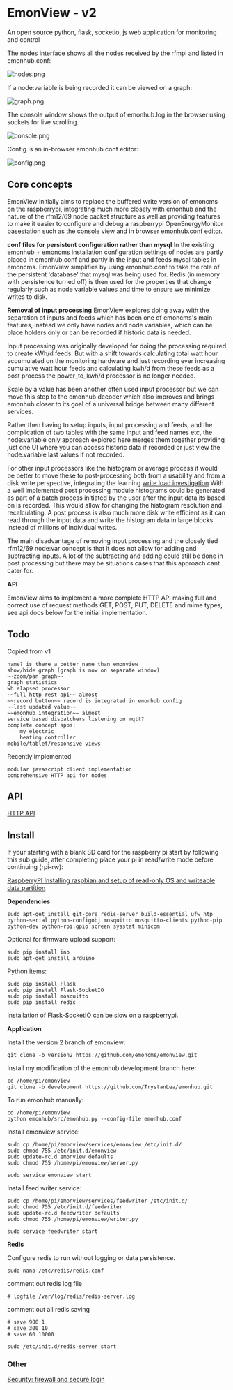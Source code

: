 # EmonView - v2

An open source python, flask, socketio, js web application for monitoring and control

The nodes interface shows all the nodes received by the rfmpi and listed in emonhub.conf:

![nodes.png](docs/nodes.png)

If a node:variable is being recorded it can be viewed on a graph:

![graph.png](docs/graph.png)

The console window shows the output of emonhub.log in the browser using sockets for live scrolling.

![console.png](docs/console.png)

Config is an in-browser emonhub.conf editor:

![config.png](docs/config.png)

## Core concepts

EmonView initially aims to replace the buffered write version of emoncms on the raspberrypi, integrating much more closely with emonhub and the nature of the rfm12/69 node packet structure as well as providing features to make it easier to configure and debug a raspberrypi OpenEnergyMonitor basestation such as the console view and in browser emonhub.conf editor.

**conf files for persistent configuration rather than mysql**
In the existing emonhub + emoncms installation configuration settings of nodes are partly placed in emonhub.conf and partly in the input and feeds mysql tables in emoncms. EmonView simplifies by using emonhub.conf to take the role of the persistent 'database' that mysql was being used for. Redis (in memory with persistence turned off) is then used for the properties that change regularly such as node variable values and time to ensure we minimize writes to disk.

**Removal of input processing**
EmonView explores doing away with the separation of inputs and feeds which has been one of emoncms's main features, instead we only have nodes and node variables, which can be place holders only or can be recorded if historic data is needed.

Input processing was originally developed for doing the processing required to create kWh/d feeds. But with a shift towards calculating total watt hour accumulated on the monitoring hardware and just recording ever increasing cumulative watt hour feeds and calculating kwh/d from these feeds as a post process the power_to_kwh/d processor is no longer needed.

Scale by a value has been another often used input processor but we can move this step to the emonhub decoder which also improves and brings emonhub closer to its goal of a universal bridge between many different services.

Rather then having to setup inputs, input processing and feeds, and the complication of two tables with the same input and feed names etc, the node:variable only approach explored here merges them together providing just one UI where you can access historic data if recorded or just view the node:variable last values if not recorded.

For other input processors like the histogram or average process it would be better to move these to post-processing both from a usability and from a disk write perspective, integrating the learning [write load investigation](https://github.com/openenergymonitor/documentation/blob/master/BuildingBlocks/TimeSeries/writeloadinvestigation.md) With a well implemented post processing module histograms could be generated as part of a batch process initiated by the user after the input data its based on is recorded. This would allow for changing the histogram resolution and recalculating. A post process is also much more disk write efficient as it can read through the input data and write the histogram data in large blocks instead of millions of individual writes.

The main disadvantage of removing input processing and the closely tied rfm12/69 node:var concept is that it does not allow for adding and subtracting inputs. A lot of the subtracting and adding could still be done in post processing but there may be situations cases that this approach cant cater for.

**API**

EmonView aims to implement a more complete HTTP API making full and correct use of request methods GET, POST, PUT, DELETE and mime types, see api docs below for the initial implementation.

## Todo

Copied from v1

    name? is there a better name than emonview
    show/hide graph (graph is now on separate window)
    ~~zoom/pan graph~~ 
    graph statistics
    wh elapsed processor
    ~~full http rest api~~ almost
    ~~record button~~ record is integrated in emonhub config
    ~~last updated value~~
    ~~emonhub integration~~ almost
    service based dispatchers listening on mqtt?
    complete concept apps:
        my electric
        heating controller
    mobile/tablet/responsive views

Recently implemented

    modular javascript client implementation
    comprehensive HTTP api for nodes

## API

[HTTP API](docs/httpapi.md)

## Install

If your starting with a blank SD card for the raspberry pi start by following this sub guide, after completing place your pi in read/write mode before continuing (rpi-rw):

[RaspberryPI Installing raspbian and setup of read-only OS and writeable data partition](docs/raspbiansetup.md)

**Dependencies**

    sudo apt-get install git-core redis-server build-essential ufw ntp python-serial python-configobj mosquitto mosquitto-clients python-pip python-dev python-rpi.gpio screen sysstat minicom

Optional for firmware upload support:

    sudo pip install ino
    sudo apt-get install arduino
    
Python items:

    sudo pip install Flask
    sudo pip install Flask-SocketIO
    sudo pip install mosquitto
    sudo pip install redis

Installation of Flask-SocketIO can be slow on a raspberrypi.

**Application**

Install the version 2 branch of emonview:

    git clone -b version2 https://github.com/emoncms/emonview.git
    
Install my modification of the emonhub development branch here:

    cd /home/pi/emonview
    git clone -b development https://github.com/TrystanLea/emonhub.git

To run emonhub manually:

    cd /home/pi/emonview
    python emonhub/src/emonhub.py --config-file emonhub.conf

Install emonview service:

    sudo cp /home/pi/emonview/services/emonview /etc/init.d/
    sudo chmod 755 /etc/init.d/emonview
    sudo update-rc.d emonview defaults
    sudo chmod 755 /home/pi/emonview/server.py
    
    sudo service emonview start
    
Install feed writer service:

    sudo cp /home/pi/emonview/services/feedwriter /etc/init.d/
    sudo chmod 755 /etc/init.d/feedwriter
    sudo update-rc.d feedwriter defaults
    sudo chmod 755 /home/pi/emonview/writer.py
    
    sudo service feedwriter start
    
**Redis**

Configure redis to run without logging or data persistence.

    sudo nano /etc/redis/redis.conf

comment out redis log file

    # logfile /var/log/redis/redis-server.log

comment out all redis saving

    # save 900 1
    # save 300 10
    # save 60 10000
    
    sudo /etc/init.d/redis-server start

### Other

[Security: firewall and secure login](docs/security.md)
    
